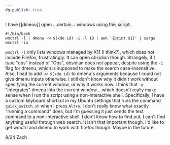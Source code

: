 ```yaml
---
dg-publish: true
---
```

I have [[dmenu]] open ...certain... windows using this script:

~~~
#!/bin/bash
wmctrl -l | dmenu -w $(xdo id) -i -l 10 | awk '{print $1}' | xargs wmctrl -ia
~~~

`wmctrl -l` only lists windows managed by X11 (I think?), which does not include Firefox, frustratingly. It can open obsidian though. Strangely, if I type "obs" instead of "Obs", obsidian does not appear, despite using the `-i` flag for dmenu, which is supposed to make the search case-insensitive. Also, I had to add `-w $(xdo id)` to dmenu's arguments because I could not give dmenu inputs otherwise. I still don't know why it didn't work without specifying the current window, or why it works now. I think that `-w` "integrates" dmenu into the current window... which doesn't really make sense when I run the script using a non-interactive shell. Specifically, I have a custom keyboard shortcut in my Ubuntu settings that runs the command `quick_switch.sh` when I press `Alt+o`. I don't really know what exactly "running a command" does, but I'm guessing it just sends the text command to a non-interactive shell. I don't know how to find out, I can't find anything useful through web search. It isn't that important though. I'd like to get wmctrl and dmenu to work with firefox though. Maybe in the future.

8/24 Zach
